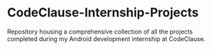 # CodeClause-Internship-Projects
Repository housing a comprehensive collection of all the projects completed during my Android development internship at CodeClause.

